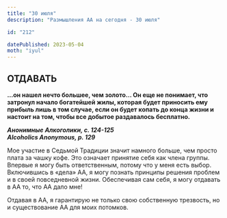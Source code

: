 ```yaml
---
title: "30 июля"
description: "Размышления АА на сегодня - 30 июля"

id: "212"

datePublished: 2023-05-04
moth: "iyul"
---
```


## ОТДАВАТЬ

**…он нашел нечто большее, чем золото… Он еще не понимает, что затронул начало
богатейшей жилы, которая будет приносить ему прибыль лишь в том случае, если
он будет копать до конца жизни и настоит на том, чтобы все добытое раздавалось
бесплатно.**

**_Анонимные Алкоголики, с. 124-125  
Alcoholics Anonymous, p. 129_**

Мое участие в Седьмой Традиции значит намного больше, чем просто плата за
чашку кофе. Это означает принятие себя как члена группы. Впервые я могу быть
ответственным, потому что у меня есть выбор. Включившись в «дела» АА, я могу
познать принципы решения проблем и в своей повседневной жизни. Обеспечивая сам
себя, я могу отдавать в АА то, что АА дало мне!

Отдавая в АА, я гарантирую не только свою собственную трезвость, но и
существование АА для моих потомков.
